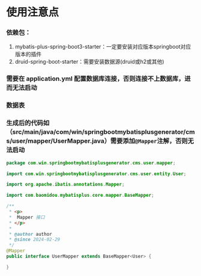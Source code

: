 # 使用注意点

### 依赖包：
1. mybatis-plus-spring-boot3-starter：一定要安装对应版本springboot对应版本的插件
2. druid-spring-boot-starter：需要安装数据源(druid或h2或其他)

### 需要在 application.yml 配置数据库连接，否则连接不上数据库，进而无法启动

### 数据表


### 生成后的代码如（src/main/java/com/win/springbootmybatisplusgenerator/cms/user/mapper/UserMapper.java）需要添加`@Mapper`注解，否则无法启动
```java
package com.win.springbootmybatisplusgenerator.cms.user.mapper;

import com.win.springbootmybatisplusgenerator.cms.user.entity.User;

import org.apache.ibatis.annotations.Mapper;

import com.baomidou.mybatisplus.core.mapper.BaseMapper;

/**
 * <p>
 *  Mapper 接口
 * </p>
 *
 * @author author
 * @since 2024-02-29
 */
@Mapper
public interface UserMapper extends BaseMapper<User> {

}

```

